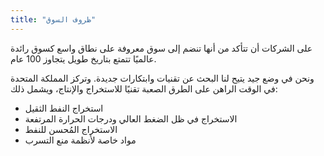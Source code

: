 ```yaml
---
title: "ظروف السوق"
---
```

على الشركات أن تتأكد من أنها تنضم إلى سوق معروفة على نطاق واسع كسوق رائدة عالميًا تتمتع بتاريخ طويل يتجاوز 100 عام.

ونحن في وضع جيد يتيح لنا البحث عن تقنيات وابتكارات جديدة. وتركز المملكة المتحدة في الوقت الراهن على الطرق الصعبة تقنيًا للاستخراج والإنتاج، ويشمل ذلك:

- استخراج النفط الثقيل
- الاستخراج في ظل الضغط العالي ودرجات الحرارة المرتفعة
- الاستخراج المُحسن للنفط
- مواد خاصة لأنظمة منع التسرب
